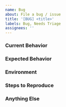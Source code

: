 ```yaml
---
name: Bug
about: File a bug / issue
title: '[BUG] <title>'
labels: Bug, Needs Triage
assignees: ''
---
```


<!-- 
    Please search to see if an issue already exists 
    for the bug you've encountered
-->

### Current Behavior
<!-- A concise description of what you're experiencing -->

### Expected Behavior
<!-- A concise description of what you expected to happen -->

### Environment
<!-- 
WoW client (Vanilla 1.12? TurtleWow 1.17?)
What other addons are in use? (Include links if possible)
For bonus points, try to reproduce the issue with as few addons enabled as possible.
-->

### Steps to Reproduce
<!-- 
Steps to reproduce the behavior in an ordered list.
-->

### Anything Else
<!-- Any other context about the issue can help. -->
